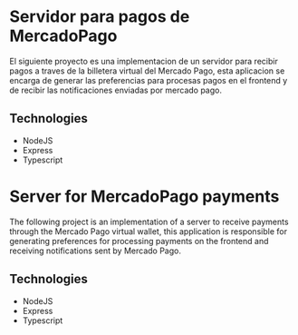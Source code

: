 # Servidor para pagos de MercadoPago

El siguiente proyecto es una implementacion de un servidor para recibir pagos a traves de la billetera virtual del Mercado Pago, esta aplicacion se encarga de generar las preferencias para procesas pagos en el frontend y de recibir las notificaciones enviadas por mercado pago.

## Technologies

- NodeJS
- Express
- Typescript

# Server for MercadoPago payments

The following project is an implementation of a server to receive payments through the Mercado Pago virtual wallet, this application is responsible for generating preferences for processing payments on the frontend and receiving notifications sent by Mercado Pago.

## Technologies

- NodeJS
- Express
- Typescript